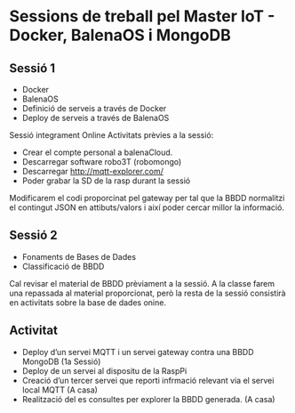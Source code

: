 # Sessions de treball pel Master IoT - Docker, BalenaOS i MongoDB

## Sessió 1 
- Docker
- BalenaOS
- Definició de serveis a través de Docker
- Deploy de serveis a través de BalenaOS

Sessió integrament Online Activitats prèvies a la sessió:
- Crear el compte personal a balenaCloud.
- Descarregar software robo3T (robomongo)
- Descarregar http://mqtt-explorer.com/
- Poder grabar la SD de la rasp durant la sessió

Modificarem el codi proporcinat pel gateway per tal que la BBDD normalitzi el contingut JSON en attibuts/valors i així poder cercar millor la informació.

## Sessió 2 
- Fonaments de Bases de Dades
- Classificació de BBDD

Cal revisar el material de BBDD prèviament a la sessió. A la classe farem una repassada al material proporcionat, però la resta de la sessió consistirà en activitats sobre la base de dades onine. 

## Activitat 
- Deploy d’un servei MQTT i un servei gateway contra una BBDD MongoDB (1a Sessió)
- Deploy de un servei al dispositu de la RaspPi
- Creació d’un tercer servei que reporti infrmació relevant via el servei local MQTT (A casa)
- Realització del es consultes per explorer la BBDD generada.  (A casa)

